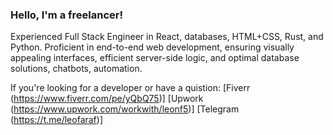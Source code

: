 ### Hello, I'm a freelancer!

Experienced Full Stack Engineer in React, databases, HTML+CSS, Rust, and Python. Proficient in end-to-end web development, ensuring visually appealing interfaces, efficient server-side logic, and optimal database solutions, chatbots, automation. 

If you're looking for a developer or have a quistion:
[Fiverr (https://www.fiverr.com/pe/yQbQ75)]
[Upwork (https://www.upwork.com/workwith/leonf5)]
[Telegram (https://t.me/leofaraf)]
